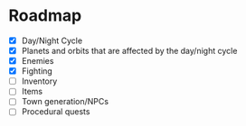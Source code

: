 # Roadmap
- [X] Day/Night Cycle
- [X] Planets and orbits that are affected by the day/night cycle
- [X] Enemies
- [X] Fighting
- [ ] Inventory
- [ ] Items
- [ ] Town generation/NPCs
- [ ] Procedural quests
